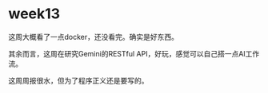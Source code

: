 # week13

这周大概看了一点docker，还没看完。确实是好东西。

其余而言，这周在研究Gemini的RESTful API，好玩，感觉可以自己搭一点AI工作流。

这周周报很水，但为了程序正义还是要写的。